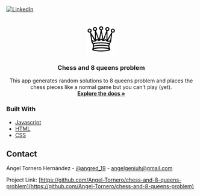 <!-- PROJECT SHIELDS -->
<!--
*** I'm using markdown "reference style" links for readability.
*** Reference links are enclosed in brackets [ ] instead of parentheses ( ).
*** See the bottom of this document for the declaration of the reference variables
*** for contributors-url, forks-url, etc. This is an optional, concise syntax you may use.
*** https://www.markdownguide.org/basic-syntax/#reference-style-links
-->
[![LinkedIn][linkedin-shield]](https://www.linkedin.com/in/%C3%A1ngel-tornero-hern%C3%A1ndez-173192225/)



<!-- PROJECT LOGO -->
<br />
<div align="center">
  <a href="https://github.com/othneildrew/Best-README-Template">
    <img src="img/WhiteQueen.png" alt="Logo" width="80" height="80">
  </a>

  <h3 align="center">Chess and 8 queens problem</h3>

  <p align="center">
    This app generates random solutions to 8 queens problem and places the chess pieces like a normal game but you can't play (yet).
    <br />
    <a href="https://angel-tornero.github.io/chess-and-8-queens-problem/out/index.html"><strong>Explore the docs »</strong></a>
    <br />
</div>

### Built With

* [Javascript](https://developer.mozilla.org/es/docs/Web/JavaScript)
* [HTML](https://developer.mozilla.org/es/docs/Web/HTML)
* [CSS](https://developer.mozilla.org/es/docs/Web/CSS)

<!-- CONTACT -->
## Contact

Ángel Tornero Hernández - [@angred_19](https://twitter.com/angred_19) - angelgeniuh@gmail.com

Project Link: [https://github.com/Angel-Tornero/chess-and-8-queens-problem](https://github.com/Angel-Tornero/chess-and-8-queens-problem)

[linkedin-shield]: https://img.shields.io/badge/-LinkedIn-black.svg?style=for-the-badge&logo=linkedin&colorB=555
[linkedin-url]: https://linkedin.com/in/othneildrew
